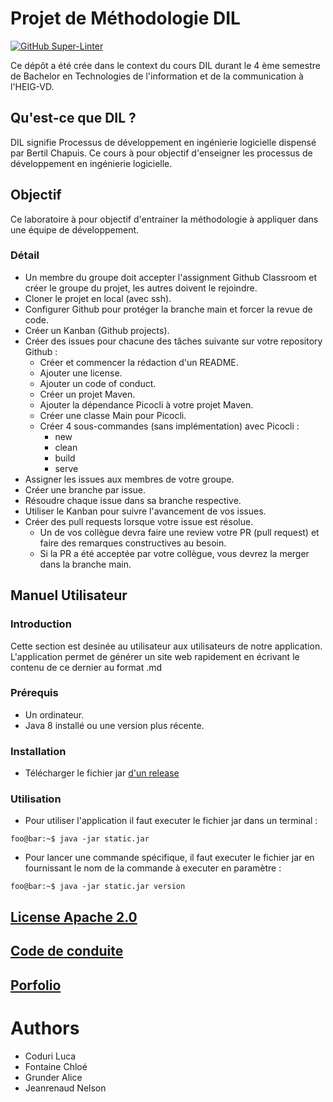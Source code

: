 # Projet de Méthodologie DIL

[![GitHub Super-Linter](https://github.com/dil-classroom/projet-coduri_fontaine_grunder_jeanrenaud/workflows/Lint%20Code%20Base/badge.svg)](https://github.com/marketplace/actions/super-linter)

Ce dépôt a été crée dans le context du cours DIL durant le 4 ème semestre de Bachelor en Technologies de l'information et de la communication à l'HEIG-VD.

## Qu'est-ce que DIL ?

DIL signifie Processus de développement en ingénierie logicielle dispensé par Bertil Chapuis. Ce cours à pour objectif d'enseigner les processus de développement en ingénierie logicielle.

## Objectif

Ce laboratoire à pour objectif d'entrainer la méthodologie à appliquer dans une équipe de développement.

### Détail

-   Un membre du groupe doit accepter l'assignment Github Classroom et créer le groupe du projet, les autres doivent le rejoindre.
-   Cloner le projet en local (avec ssh).
-   Configurer Github pour protéger la branche main et forcer la revue de code.
-   Créer un Kanban (Github projects).
-   Créer des issues pour chacune des tâches suivante sur votre repository Github :
    -   Créer et commencer la rédaction d'un README.
    -   Ajouter une license.
    -   Ajouter un code of conduct.
    -   Créer un projet Maven.
    -   Ajouter la dépendance Picocli à votre projet Maven.
    -   Créer une classe Main pour Picocli.
    -   Créer 4 sous-commandes (sans implémentation) avec Picocli :
        -   new
        -   clean
        -   build
        -   serve
-   Assigner les issues aux membres de votre groupe.
-   Créer une branche par issue.
-   Résoudre chaque issue dans sa branche respective.
-   Utiliser le Kanban pour suivre l'avancement de vos issues.
-   Créer des pull requests lorsque votre issue est résolue.
    -   Un de vos collègue devra faire une review votre PR (pull request) et faire des remarques constructives au besoin.
    -   Si la PR a été acceptée par votre collègue, vous devrez la merger dans la branche main.

## Manuel Utilisateur
### Introduction
Cette section est desinée au utilisateur aux utilisateurs de notre application. L'application permet de générer un site web rapidement en écrivant le contenu de ce dernier au format .md

### Prérequis
* Un ordinateur.
* Java 8 installé ou une version plus récente.

### Installation
* Télécharger le fichier jar [d'un release](https://github.com/dil-classroom/projet-coduri_fontaine_grunder_jeanrenaud/releases)

### Utilisation
* Pour utiliser l'application il faut executer le fichier jar dans un terminal :
```console
foo@bar:~$ java -jar static.jar
```
* Pour lancer une commande spécifique, il faut executer le fichier jar en fournissant le nom de la commande à executer en paramètre :
```console
foo@bar:~$ java -jar static.jar version
```
## [License Apache 2.0](https://choosealicense.com/licenses/apache-2.0/)

## [Code de conduite](CODE_OF_CONDUCT.md)

## [Porfolio](https://docs.google.com/document/d/1ma4DtP58aYvNaCOSFSOzSmjbmZ5aXtBLXJ-PQsJb1zY/edit?usp=sharing)


# Authors

-   Coduri Luca
-   Fontaine Chloé
-   Grunder Alice
-   Jeanrenaud Nelson
